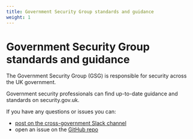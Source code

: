 ```yaml
---
title: Government Security Group standards and guidance 
weight: 1
---
```


# Government Security Group standards and guidance 

The Government Security Group (GSG) is responsible for security across the UK government. 

Government security professionals can find up-to-date guidance and standards on security.gov.uk.

If you have any questions or issues you can:

- [post on the cross-government Slack channel](https://app.slack.com/client/T04V6EBTR/C069D3R1B)
- open an issue on the [GitHub repo](https://github.com/cabinetoffice/gsg-guidance)
